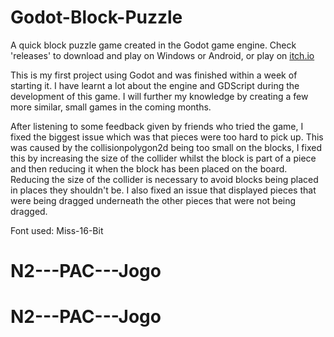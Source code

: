 # Godot-Block-Puzzle

A quick block puzzle game created in the Godot game engine. Check 'releases' to download and play on Windows or Android, or play on [itch.io](https://blakeles.itch.io/block-puzzle-godot)

This is my first project using Godot and was finished within a week of starting it. I have learnt a lot about the engine and GDScript during the development of this game.
I will further my knowledge by creating a few more similar, small games in the coming months.

After listening to some feedback given by friends who tried the game, I fixed the biggest issue which was that pieces were too hard to pick up. This was caused by the collisionpolygon2d being too small on the blocks, I fixed this by increasing the size of the collider whilst the block is part of a piece and then reducing it when the block has been placed on the board. Reducing the size of the collider is necessary to avoid blocks being placed in places they shouldn't be. I also fixed an issue that displayed pieces that were being dragged underneath the other pieces that were not being dragged.

Font used: Miss-16-Bit
# N2---PAC---Jogo
# N2---PAC---Jogo

